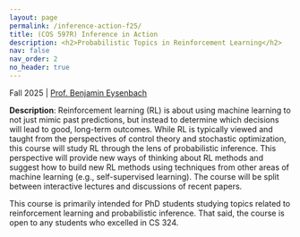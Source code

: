 ```yaml
---
layout: page
permalink: /inference-action-f25/
title: (COS 597R) Inference in Action
description: <h2>Probabilistic Topics in Reinforcement Learning</h2>
nav: false
nav_order: 2
no_header: true
---
```


<p>Fall 2025 | <a href="../index.html">Prof. Benjamin Eysenbach</a> </p>

<!--
| Mon/Wed 1:30pm -- 2:50pm in Friend Center 006</p>

**Quick links**: [syllabus](https://docs.google.com/document/d/1xUoNZrKHR_a3MxtylMJRAU1Th8IJ0vzf6l3m7Fijbfk/edit?usp=sharing) / [schedule/grading spreadsheet](https://docs.google.com/spreadsheets/d/1D2dUuV_7qoaSrhImrnZhiuU0o0UaafulO_95wGVdxEU/edit?usp=sharing) / [Ed](https://edstem.org/us/courses/45944/discussion/) / [lecture notes](https://drive.google.com/drive/folders/1oRACWS431wHO0WX_OUS99aSNRNzrHdLH?usp=sharing) / [anonymous feedback](https://forms.gle/VXYiF8XDZsdSpFjY7)

**FAQ**:
* Where is class? Friend Center 006.
* The class is full? Please fill out the [waitlist form](https://forms.gle/vtWQ1xtD2fkEL97Q9). No need to email me. Attend class and I'll let you know the plan for enrollment (I'm working to get a TA that will help us increase the cap a bit.).
* First class: Wed Sept 6.
* Is it OK that I haven't taken COS 324, but have taken another ML course? Yes, _as long as you're familiar with the [RL](https://princeton-introml.github.io/files/part4.pdf) and [mathematics for ML](https://princeton-introml.github.io/files/part6.pdf) portions of 324_.
* Office hours will be immediately followly Wednesday's classes: Wed 3:00pm -- 4:00pm in CS 416.
* Other questions? Email the course staff ([eysenbach@princeton.edu](mailto:eysenbach@princeton.edu)).
-->

**Description**: Reinforcement learning (RL) is about using machine learning to not just mimic past predictions, but instead to determine which decisions will lead to good, long-term outcomes. While RL is typically viewed and taught from the perspectives of control theory and stochastic optimization, this course will study RL through the lens of probabilistic inference. This perspective will provide new ways of thinking about RL methods and suggest how to build new RL methods using techniques from other areas of machine learning (e.g., self-supervised learning). The course will be split between interactive lectures and discussions of recent papers.

This course is primarily intended for PhD students studying topics related to reinforcement learning and probabilistic inference. That said, the course is open to any students who excelled in CS 324. 
